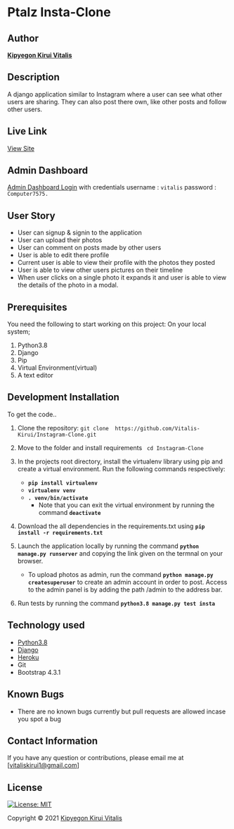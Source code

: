# Ptalz Insta-Clone

## Author

[**Kipyegon Kirui Vitalis**](https://github.com/Vitalis-Kirui)

## Description

A django application similar to Instagram where a user can see what other users are sharing. They can also post there own, like other posts and follow other users.

## Live Link

[View Site]()

## Admin Dashboard

[Admin Dashboard Login](https://instaclon4.herokuapp.com/admin/)  with credentials
    username : `vitalis`
    password : `Computer7575.`

## User Story
* User can signup & signin to the application
* User can upload their photos
* User can comment on posts made by other users
* User is able to edit there profile
* Current user is able to view their profile with the photos they posted
* User is able to view other users pictures on their timeline
* When user clicks on a single photo it expands it and user is able to view the details of the photo in a modal.

## Prerequisites

You need the following to start working on this project: On your local system; 

1. Python3.8
2. Django
3. Pip
4. Virtual Environment(virtual)
5. A text editor

## Development Installation

To get the code..

1. Clone the repository:
 `git clone  https://github.com/Vitalis-Kirui/Instagram-Clone.git`

2. Move to the folder and install requirements
 ` cd Instagram-Clone`

3. In the projects root directory, install the virtualenv library using pip and create a virtual environment. Run the following commands respectively:
    - **`pip install virtualenv`**
    - **`virtualenv venv`**
    - **`. venv/bin/activate`**
        * Note that you can exit the virtual environment by running the command **`deactivate`**
4. Download the all dependencies in the requirements.txt using **`pip install -r requirements.txt`**
5. Launch the application locally by running the command **`python manage.py runserver`** and copying the link given on the termnal on your browser.
    - To upload photos as admin, run the command  **`python manage.py createsuperuser`** to create an admin account in order to post. Access to the admin panel is by adding the path /admin to the address bar.
6. Run tests by running the command **`python3.8 manage.py test insta`**

## Technology used

* [Python3.8](https://www.python.org/)
* [Django](https://docs.djangoproject.com)
* [Heroku](https://heroku.com)
* Git
* Bootstrap 4.3.1

## Known Bugs

* There are no known bugs currently but pull requests are allowed incase you spot a bug

## Contact Information 

If you have any question or contributions, please email me at [vitaliskirui1@gmail.com]

## License

[![License: MIT](https://img.shields.io/badge/License-MIT-yellow.svg)](LICENSE)

Copyright © 2021  [Kipyegon Kirui Vitalis](https://github.com/Vitalis-Kirui)
